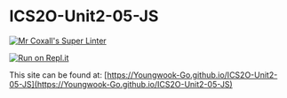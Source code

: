 # ICS2O-Unit2-05-JS

[![Mr Coxall's Super Linter](https://github.com/Youngwook-Go/ICS2O-Unit2-05-JS/workflows/Mr%20Coxall's%20Super%20Linter/badge.svg)](https://github.com/Youngwook-Go/ICS2O-Unit2-05-JS/actions/)

[![Run on Repl.it](https://repl.it/badge/github/Youngwook-Go/ICS2O-Unit2-05-JS)](https://repl.it/github/Youngwook-Go/ICS2O-Unit2-05-JS)

This site can be found at: [https://Youngwook-Go.github.io/ICS2O-Unit2-05-JS](https://Youngwook-Go.github.io/ICS2O-Unit2-05-JS)
